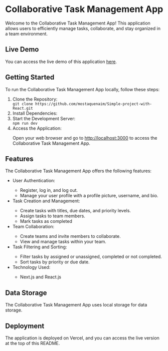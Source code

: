 
<h1>Collaborative Task Management App</h1>

<p>Welcome to the Collaborative Task Management App! This application allows users to efficiently manage tasks, collaborate, and stay organized in a team environment.</p>

<h2>Live Demo</h2>
<p>You can access the live demo of this application <a href="https://simple-project-with-react.vercel.app/login" target="_blank">here</a>.</p>

<h2>Getting Started</h2>

<p>To run the Collaborative Task Management App locally, follow these steps:</p>

<ol>
  <li>Clone the Repository:</li>
  <code>git clone https://github.com/mostaquenaim/Simple-project-with-React.git</code>

  <li>Install Dependencies:</li>

  <li>Start the Development Server:</li>
  <code>npm run dev</code> 

  <li>Access the Application:</li>
  <p>Open your web browser and go to <a href="http://localhost:3000" target="_blank">http://localhost:3000</a> to access the Collaborative Task Management App.</p>
</ol>

<h2>Features</h2>

<p>The Collaborative Task Management App offers the following features:</p>

<ul>
  <li>User Authentication:</li>
  <ul>
    <li>Register, log in, and log out.</li>
    <li>Manage your user profile with a profile picture, username, and bio.</li>
  </ul>

  <li>Task Creation and Management:</li>
  <ul>
    <li>Create tasks with titles, due dates, and priority levels.</li>
    <li>Assign tasks to team members.</li>
    <li>Mark tasks as completed </li>
  </ul>

  <li>Team Collaboration:</li>
  <ul>
    <li>Create teams and invite members to collaborate.</li>
    <li>View and manage tasks within your team.</li>
  </ul>

  <li>Task Filtering and Sorting:</li>
  <ul>
    <li>Filter tasks by assigned or unassigned, completed or not completed.</li>
    <li>Sort tasks by priority or due date.</li>
  </ul>

  <li>Technology Used:</li>
  <ul>
    <li>Next.js and React.js</li>
  </ul>
</ul>

<h2>Data Storage</h2>

<p>The Collaborative Task Management App uses local storage for data storage.</p>

<h2>Deployment</h2>

<p>The application is deployed on Vercel, and you can access the live version at the top of this README.</p>

</html>
